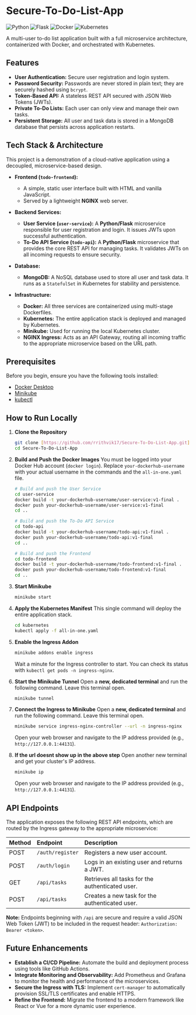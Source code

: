 # Secure-To-Do-List-App

![Python](https://img.shields.io/badge/python-3.9-blue.svg)
![Flask](https://img.shields.io/badge/flask-2.2-green.svg)
![Docker](https://img.shields.io/badge/docker-enabled-blue.svg)
![Kubernetes](https://img.shields.io/badge/kubernetes-enabled-blue.svg)

A multi-user to-do list application built with a full microservice architecture, containerized with Docker, and orchestrated with Kubernetes.

## Features

* **User Authentication:** Secure user registration and login system.
* **Password Security:** Passwords are never stored in plain text; they are securely hashed using `bcrypt`.
* **Token-Based API:** A stateless REST API secured with JSON Web Tokens (JWTs).
* **Private To-Do Lists:** Each user can only view and manage their own tasks.
* **Persistent Storage:** All user and task data is stored in a MongoDB database that persists across application restarts.

## Tech Stack & Architecture

This project is a demonstration of a cloud-native application using a decoupled, microservice-based design.

* **Frontend (`todo-frontend`):**
    * A simple, static user interface built with HTML and vanilla JavaScript.
    * Served by a lightweight **NGINX** web server.

* **Backend Services:**
    * **User Service (`user-service`):** A **Python/Flask** microservice responsible for user registration and login. It issues JWTs upon successful authentication.
    * **To-Do API Service (`todo-api`):** A **Python/Flask** microservice that provides the core REST API for managing tasks. It validates JWTs on all incoming requests to ensure security.

* **Database:**
    * **MongoDB:** A NoSQL database used to store all user and task data. It runs as a `StatefulSet` in Kubernetes for stability and persistence.

* **Infrastructure:**
    * **Docker:** All three services are containerized using multi-stage Dockerfiles.
    * **Kubernetes:** The entire application stack is deployed and managed by Kubernetes.
    * **Minikube:** Used for running the local Kubernetes cluster.
    * **NGINX Ingress:** Acts as an API Gateway, routing all incoming traffic to the appropriate microservice based on the URL path.

## Prerequisites

Before you begin, ensure you have the following tools installed:
* [Docker Desktop](https://www.docker.com/products/docker-desktop/)
* [Minikube](https://minikube.sigs.k8s.io/docs/start/)
* [kubectl](https://kubernetes.io/docs/tasks/tools/install-kubectl-windows/)

## How to Run Locally

1.  **Clone the Repository**
    ```bash
    git clone [https://github.com/rrithvik17/Secure-To-Do-List-App.git](https://github.com/rrithvik17/Secure-To-Do-List-App.git)
    cd Secure-To-Do-List-App
    ```

2.  **Build and Push the Docker Images**
    You must be logged into your Docker Hub account (`docker login`). Replace `your-dockerhub-username` with your actual username in the commands and the `all-in-one.yaml` file.

    ```bash
    # Build and push the User Service
    cd user-service
    docker build -t your-dockerhub-username/user-service:v1-final .
    docker push your-dockerhub-username/user-service:v1-final
    cd ..

    # Build and push the To-Do API Service
    cd todo-api
    docker build -t your-dockerhub-username/todo-api:v1-final .
    docker push your-dockerhub-username/todo-api:v1-final
    cd ..

    # Build and push the Frontend
    cd todo-frontend
    docker build -t your-dockerhub-username/todo-frontend:v1-final .
    docker push your-dockerhub-username/todo-frontend:v1-final
    cd ..
    ```

3.  **Start Minikube**
    ```bash
    minikube start
    ```

4.  **Apply the Kubernetes Manifest**
    This single command will deploy the entire application stack.
    ```bash
    cd kubernetes
    kubectl apply -f all-in-one.yaml
    ```

5.  **Enable the Ingress Addon**
    ```bash
    minikube addons enable ingress
    ```
    Wait a minute for the Ingress controller to start. You can check its status with `kubectl get pods -n ingress-nginx`.

6.  **Start the Minikube Tunnel**
    Open a **new, dedicated terminal** and run the following command. Leave this terminal open.
    ```bash
    minikube tunnel
    ```
7.  **Connect the Ingress to Minikube**
    Open a **new, dedicated terminal** and run the following command. Leave this terminal open.
    ```bash
    minikube service ingress-nginx-controller --url -n ingress-nginx
    ```
    Open your web browser and navigate to the IP address provided (e.g., `http://127.0.0.1:44131`).
    
9.  **If the url doesnt show up in the above step**
    Open another new terminal and get your cluster's IP address.
    ```bash
    minikube ip
    ```
    Open your web browser and navigate to the IP address provided (e.g., `http://127.0.0.1:44131`).


## API Endpoints

The application exposes the following REST API endpoints, which are routed by the Ingress gateway to the appropriate microservice:

| Method | Endpoint          | Description                                    |
| :----- | :---------------- | :--------------------------------------------- |
| POST   | `/auth/register`  | Registers a new user account.                  |
| POST   | `/auth/login`     | Logs in an existing user and returns a JWT.    |
| GET    | `/api/tasks`      | Retrieves all tasks for the authenticated user. |
| POST   | `/api/tasks`      | Creates a new task for the authenticated user. |

**Note:** Endpoints beginning with `/api` are secure and require a valid JSON Web Token (JWT) to be included in the request header: `Authorization: Bearer <token>`.

## Future Enhancements

-   **Establish a CI/CD Pipeline:** Automate the build and deployment process using tools like GitHub Actions.
-   **Integrate Monitoring and Observability:** Add Prometheus and Grafana to monitor the health and performance of the microservices.
-   **Secure the Ingress with TLS:** Implement `cert-manager` to automatically provision SSL/TLS certificates and enable HTTPS.
-   **Refine the Frontend:** Migrate the frontend to a modern framework like React or Vue for a more dynamic user experience.
